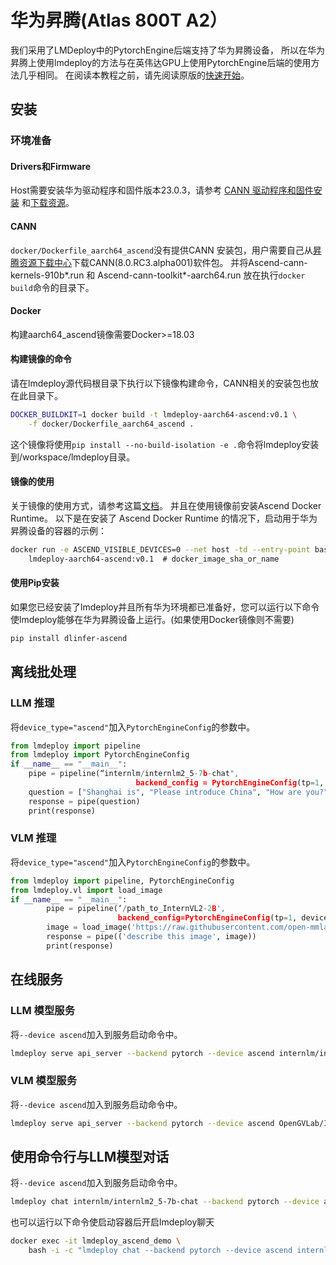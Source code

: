 # 华为昇腾(Atlas 800T A2）

我们采用了LMDeploy中的PytorchEngine后端支持了华为昇腾设备，
所以在华为昇腾上使用lmdeploy的方法与在英伟达GPU上使用PytorchEngine后端的使用方法几乎相同。
在阅读本教程之前，请先阅读原版的[快速开始](../get_started.md)。

## 安装

### 环境准备

#### Drivers和Firmware

Host需要安装华为驱动程序和固件版本23.0.3，请参考
[CANN 驱动程序和固件安装](https://www.hiascend.com/document/detail/zh/CANNCommunityEdition/80RC1alpha003/softwareinst/instg/instg_0019.html)
和[下载资源](https://www.hiascend.com/hardware/firmware-drivers/community?product=4&model=26&cann=8.0.RC3.alpha001&driver=1.0.0.2.alpha)。

#### CANN

`docker/Dockerfile_aarch64_ascend`没有提供CANN 安装包，用户需要自己从[昇腾资源下载中心](https://www.hiascend.com/developer/download/community/result?module=cann&cann=8.0.RC3.alpha001)下载CANN(8.0.RC3.alpha001)软件包。
并将Ascend-cann-kernels-910b\*.run 和 Ascend-cann-toolkit\*-aarch64.run 放在执行`docker build`命令的目录下。

#### Docker

构建aarch64_ascend镜像需要Docker>=18.03

#### 构建镜像的命令

请在lmdeploy源代码根目录下执行以下镜像构建命令，CANN相关的安装包也放在此目录下。

```bash
DOCKER_BUILDKIT=1 docker build -t lmdeploy-aarch64-ascend:v0.1 \
    -f docker/Dockerfile_aarch64_ascend .
```

这个镜像将使用`pip install --no-build-isolation -e .`命令将lmdeploy安装到/workspace/lmdeploy目录。

#### 镜像的使用

关于镜像的使用方式，请参考这篇[文档](https://www.hiascend.com/document/detail/zh/mindx-dl/60rc1/clusterscheduling/dockerruntimeug/dlruntime_ug_013.html)。
并且在使用镜像前安装Ascend Docker Runtime。
以下是在安装了 Ascend Docker Runtime 的情况下，启动用于华为昇腾设备的容器的示例：

```bash
docker run -e ASCEND_VISIBLE_DEVICES=0 --net host -td --entry-point bash --name lmdeploy_ascend_demo \
    lmdeploy-aarch64-ascend:v0.1  # docker_image_sha_or_name
```

#### 使用Pip安装

如果您已经安装了lmdeploy并且所有华为环境都已准备好，您可以运行以下命令使lmdeploy能够在华为昇腾设备上运行。(如果使用Docker镜像则不需要)

```bash
pip install dlinfer-ascend
```

## 离线批处理

### LLM 推理

将`device_type="ascend"`加入`PytorchEngineConfig`的参数中。

```python
from lmdeploy import pipeline
from lmdeploy import PytorchEngineConfig
if __name__ == "__main__":
    pipe = pipeline(“internlm/internlm2_5-7b-chat",
                            backend_config = PytorchEngineConfig(tp=1, device_type="ascend"))
    question = ["Shanghai is", "Please introduce China", "How are you?"]
    response = pipe(question)
    print(response)
```

### VLM 推理

将`device_type="ascend"`加入`PytorchEngineConfig`的参数中。

```python
from lmdeploy import pipeline, PytorchEngineConfig
from lmdeploy.vl import load_image
if __name__ == "__main__":
        pipe = pipeline(‘/path_to_InternVL2-2B',
                        backend_config=PytorchEngineConfig(tp=1, device_type='ascend'))
        image = load_image('https://raw.githubusercontent.com/open-mmlab/mmdeploy/main/tests/data/tiger.jpeg')
        response = pipe(('describe this image', image))
        print(response)
```

## 在线服务

### LLM 模型服务

将`--device ascend`加入到服务启动命令中。

```bash
lmdeploy serve api_server --backend pytorch --device ascend internlm/internlm2_5-7b-chat
```

### VLM 模型服务

将`--device ascend`加入到服务启动命令中。

```bash
lmdeploy serve api_server --backend pytorch --device ascend OpenGVLab/InternVL2-2B
```

## 使用命令行与LLM模型对话

将`--device ascend`加入到服务启动命令中。

```bash
lmdeploy chat internlm/internlm2_5-7b-chat --backend pytorch --device ascend
```

也可以运行以下命令使启动容器后开启lmdeploy聊天

```bash
docker exec -it lmdeploy_ascend_demo \
    bash -i -c "lmdeploy chat --backend pytorch --device ascend internlm/internlm2_5-7b-chat"
```
